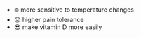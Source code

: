 * :snowflake: more sensitive to temperature changes
* :persevere: higher pain tolerance
* :sunglasses: make vitamin D more easily 
